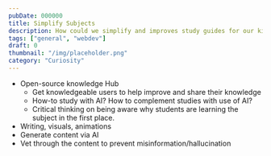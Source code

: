 ```yaml
---
pubDate: 000000
title: Simplify Subjects
description: How could we simplify and improves study guides for our kids?
tags: ["general", "webdev"]
draft: 0
thumbnail: "/img/placeholder.png" 
category: "Curiosity"
---
```

- Open-source knowledge Hub
	- Get knowledgeable users to help improve and share their knowledge
	- How-to study with AI? How to complement studies with use of AI? 
	- Critical thinking on being aware why students are learning the subject in the first place.
- Writing, visuals, animations
- Generate content via AI
- Vet through the content to prevent misinformation/hallucination


